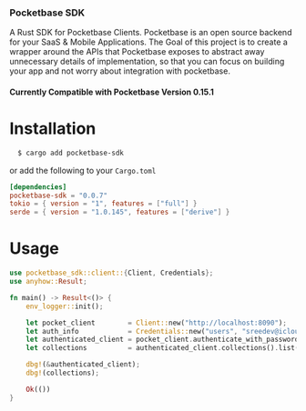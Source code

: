 ### Pocketbase SDK

A Rust SDK for Pocketbase Clients. Pocketbase is an open source backend for your SaaS & Mobile Applications. The Goal of this project is to create a wrapper around the APIs that Pocketbase exposes to abstract away unnecessary details of implementation, so that you can focus on building your app and not worry about integration with pocketbase.  

#### Currently Compatible with Pocketbase Version 0.15.1

# Installation

```bash
  $ cargo add pocketbase-sdk
```
or add the following to your `Cargo.toml`

```toml
[dependencies]
pocketbase-sdk = "0.0.7"
tokio = { version = "1", features = ["full"] }
serde = { version = "1.0.145", features = ["derive"] }
```

# Usage
```rust
use pocketbase_sdk::client::{Client, Credentials};
use anyhow::Result;

fn main() -> Result<()> {
    env_logger::init();

    let pocket_client        = Client::new("http://localhost:8090");
    let auth_info            = Credentials::new("users", "sreedev@icloud.com", "Sreedev123");
    let authenticated_client = pocket_client.authenticate_with_password(auth_info)?;
    let collections          = authenticated_client.collections().list()?;

    dbg!(&authenticated_client);
    dbg!(collections);

    Ok(())
}
```
